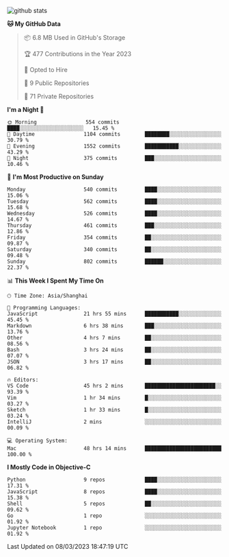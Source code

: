 
![github stats](https://github-readme-stats.vercel.app/api?username=ChesterYue&show_icons=true&count_private=true)

<!-- ![wakatime](https://github-readme-stats.vercel.app/api/wakatime?username=ChesterYue&layout=compact) -->

<!-- ![wakatime](https://github-readme-stats.vercel.app/api/top-langs/?username=ChesterYue&layout=compact) -->

<!--START_SECTION:waka-->
**🐱 My GitHub Data** 

> 📦 6.8 MB Used in GitHub's Storage 
 > 
> 🏆 477 Contributions in the Year 2023
 > 
> 💼 Opted to Hire
 > 
> 📜 9 Public Repositories 
 > 
> 🔑 71 Private Repositories 
 > 
**I'm a Night 🦉** 

```text
🌞 Morning                554 commits         ████░░░░░░░░░░░░░░░░░░░░░   15.45 % 
🌆 Daytime                1104 commits        ████████░░░░░░░░░░░░░░░░░   30.79 % 
🌃 Evening                1552 commits        ███████████░░░░░░░░░░░░░░   43.29 % 
🌙 Night                  375 commits         ███░░░░░░░░░░░░░░░░░░░░░░   10.46 % 
```
📅 **I'm Most Productive on Sunday** 

```text
Monday                   540 commits         ████░░░░░░░░░░░░░░░░░░░░░   15.06 % 
Tuesday                  562 commits         ████░░░░░░░░░░░░░░░░░░░░░   15.68 % 
Wednesday                526 commits         ████░░░░░░░░░░░░░░░░░░░░░   14.67 % 
Thursday                 461 commits         ███░░░░░░░░░░░░░░░░░░░░░░   12.86 % 
Friday                   354 commits         ██░░░░░░░░░░░░░░░░░░░░░░░   09.87 % 
Saturday                 340 commits         ██░░░░░░░░░░░░░░░░░░░░░░░   09.48 % 
Sunday                   802 commits         ██████░░░░░░░░░░░░░░░░░░░   22.37 % 
```


📊 **This Week I Spent My Time On** 

```text
🕑︎ Time Zone: Asia/Shanghai

💬 Programming Languages: 
JavaScript               21 hrs 55 mins      ███████████░░░░░░░░░░░░░░   45.45 % 
Markdown                 6 hrs 38 mins       ███░░░░░░░░░░░░░░░░░░░░░░   13.76 % 
Other                    4 hrs 7 mins        ██░░░░░░░░░░░░░░░░░░░░░░░   08.56 % 
Bash                     3 hrs 24 mins       ██░░░░░░░░░░░░░░░░░░░░░░░   07.07 % 
JSON                     3 hrs 17 mins       ██░░░░░░░░░░░░░░░░░░░░░░░   06.82 % 

🔥 Editors: 
VS Code                  45 hrs 2 mins       ███████████████████████░░   93.39 % 
Vim                      1 hr 34 mins        █░░░░░░░░░░░░░░░░░░░░░░░░   03.27 % 
Sketch                   1 hr 33 mins        █░░░░░░░░░░░░░░░░░░░░░░░░   03.24 % 
IntelliJ                 2 mins              ░░░░░░░░░░░░░░░░░░░░░░░░░   00.09 % 

💻 Operating System: 
Mac                      48 hrs 14 mins      █████████████████████████   100.00 % 
```

**I Mostly Code in Objective-C** 

```text
Python                   9 repos             ████░░░░░░░░░░░░░░░░░░░░░   17.31 % 
JavaScript               8 repos             ████░░░░░░░░░░░░░░░░░░░░░   15.38 % 
Shell                    5 repos             ██░░░░░░░░░░░░░░░░░░░░░░░   09.62 % 
Go                       1 repo              ░░░░░░░░░░░░░░░░░░░░░░░░░   01.92 % 
Jupyter Notebook         1 repo              ░░░░░░░░░░░░░░░░░░░░░░░░░   01.92 % 
```




 Last Updated on 08/03/2023 18:47:19 UTC
<!--END_SECTION:waka-->